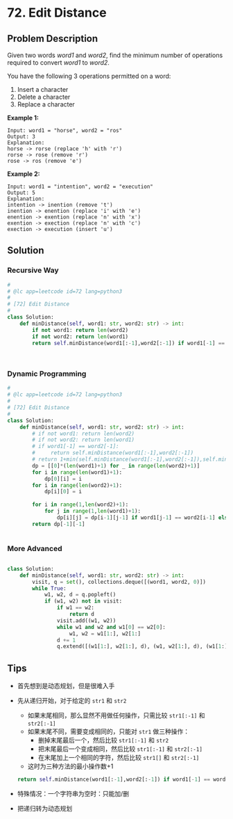# 72. Edit Distance



## Problem Description



Given two words *word1* and *word2*, find the minimum number of operations required to convert *word1* to *word2*.

You have the following 3 operations permitted on a word:

1. Insert a character
2. Delete a character
3. Replace a character

**Example 1:**

```
Input: word1 = "horse", word2 = "ros"
Output: 3
Explanation: 
horse -> rorse (replace 'h' with 'r')
rorse -> rose (remove 'r')
rose -> ros (remove 'e')
```

**Example 2:**

```
Input: word1 = "intention", word2 = "execution"
Output: 5
Explanation: 
intention -> inention (remove 't')
inention -> enention (replace 'i' with 'e')
enention -> exention (replace 'n' with 'x')
exention -> exection (replace 'n' with 'c')
exection -> execution (insert 'u')
```



## Solution



### Recursive Way



```python
#
# @lc app=leetcode id=72 lang=python3
#
# [72] Edit Distance
#
class Solution:
    def minDistance(self, word1: str, word2: str) -> int:
        if not word1: return len(word2)
        if not word2: return len(word1)
        return self.minDistance(word1[:-1],word2[:-1]) if word1[-1] == word2[-1] else 1+min(self.minDistance(word1[:-1],word2[:-1]),self.minDistance(word1[:-1],word2),self.minDistance(word1,word2[:-1]))
             
        

```



### Dynamic Programming 



```python
#
# @lc app=leetcode id=72 lang=python3
#
# [72] Edit Distance
#
class Solution:
    def minDistance(self, word1: str, word2: str) -> int:
        # if not word1: return len(word2)
        # if not word2: return len(word1)
        # if word1[-1] == word2[-1]:
        #     return self.minDistance(word1[:-1],word2[:-1])
        # return 1+min(self.minDistance(word1[:-1],word2[:-1]),self.minDistance(word1[:-1],word2),self.minDistance(word1,word2[:-1]))
        dp = [[0]*(len(word1)+1) for _ in range(len(word2)+1)]
        for i in range(len(word1)+1):
            dp[0][i] = i
        for i in range(len(word2)+1):
            dp[i][0] = i
        
        for i in range(1,len(word2)+1):
            for j in range(1,len(word1)+1):
                dp[i][j] = dp[i-1][j-1] if word1[j-1] == word2[i-1] else 1+min(dp[i][j-1],dp[i-1][j-1],dp[i-1][j])
        return dp[-1][-1]
             
```





### More Advanced



```python

class Solution:
    def minDistance(self, word1: str, word2: str) -> int:
        visit, q = set(), collections.deque([(word1, word2, 0)])
        while True:
            w1, w2, d = q.popleft()
            if (w1, w2) not in visit:
                if w1 == w2:
                    return d
                visit.add((w1, w2))
                while w1 and w2 and w1[0] == w2[0]:
                    w1, w2 = w1[1:], w2[1:]
                d += 1
                q.extend([(w1[1:], w2[1:], d), (w1, w2[1:], d), (w1[1:], w2, d)])
```



## Tips



- 首先想到是动态规划，但是很难入手

- 先从递归开始，对于给定的 `str1` 和 `str2`

  - 如果末尾相同，那么显然不用做任何操作，只需比较 `str1[:-1]` 和 `str2[:-1]`
  - 如果末尾不同，需要变成相同的，只能对 `str1` 做三种操作：
    - 删掉末尾最后一个，然后比较 `str1[:-1]` 和 `str2`
    - 把末尾最后一个变成相同，然后比较 `str1[:-1]` 和 `str2[:-1]`
    - 在末尾加上一个相同的字符，然后比较 `str1[]` 和 `str2[:-1]`
  - 这时为三种方法的最小操作数+1

  ```python
  return self.minDistance(word1[:-1],word2[:-1]) if word1[-1] == word2[-1] else 1+min(self.minDistance(word1[:-1],word2[:-1]),self.minDistance(word1[:-1],word2),self.minDistance(word1,word2[:-1]))
  ```

  

- 特殊情况：一个字符串为空时：只能加/删
- 把递归转为动态规划